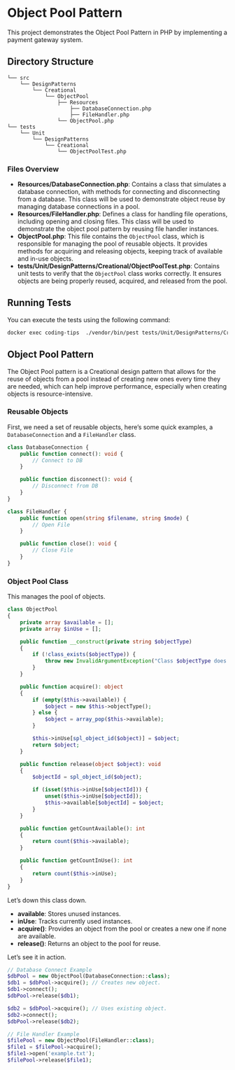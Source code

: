 # Object Pool Pattern
This project demonstrates the Object Pool Pattern in PHP by implementing a payment gateway system.

## Directory Structure
```
└── src  
    └── DesignPatterns  
        └── Creational   
            └── ObjectPool  
                ├── Resources
                    ├── DatabaseConnection.php   
                    ├── FileHandler.php   
                └── ObjectPool.php
└── tests  
    └── Unit  
        └── DesignPatterns  
            └── Creational  
                └── ObjectPoolTest.php  
```

### Files Overview
- **Resources/DatabaseConnection.php**: Contains a class that simulates a database connection, with methods for connecting and disconnecting from a database. This class will be used to demonstrate object reuse by managing database connections in a pool.
- **Resources/FileHandler.php**: Defines a class for handling file operations, including opening and closing files. This class will be used to demonstrate the object pool pattern by reusing file handler instances.
- **ObjectPool.php**: This file contains the `ObjectPool` class, which is responsible for managing the pool of reusable objects. It provides methods for acquiring and releasing objects, keeping track of available and in-use objects.
- **tests/Unit/DesignPatterns/Creational/ObjectPoolTest.php**: Contains unit tests to verify that the `ObjectPool` class works correctly. It ensures objects are being properly reused, acquired, and released from the pool.

## Running Tests
You can execute the tests using the following command:

```bash
docker exec coding-tips  ./vendor/bin/pest tests/Unit/DesignPatterns/Creational/ObjectPoolTest.php 
```

## Object Pool Pattern
The Object Pool pattern is a Creational design pattern that allows for the reuse of objects from a pool instead of creating new ones every time they are needed, which can help improve performance, especially when creating objects is resource-intensive.

### Reusable Objects
First, we need a set of reusable objects, here’s some quick examples, a `DatabaseConnection` and a `FileHandler` class.

```php
class DatabaseConnection {
    public function connect(): void {
        // Connect to DB
    }

    public function disconnect(): void {
        // Disconnect from DB
    }
}

class FileHandler {
    public function open(string $filename, string $mode) {
        // Open File
    }

    public function close(): void {
        // Close File
    }
}
```

### Object Pool Class
This manages the pool of objects.

```php
class ObjectPool
{
    private array $available = [];
    private array $inUse = [];

    public function __construct(private string $objectType)
    {
        if (!class_exists($objectType)) {
            throw new InvalidArgumentException("Class $objectType does not exist.");
        }
    }

    public function acquire(): object
    {
        if (empty($this->available)) {
            $object = new $this->objectType();
        } else {
            $object = array_pop($this->available);
        }

        $this->inUse[spl_object_id($object)] = $object;
        return $object;
    }

    public function release(object $object): void
    {
        $objectId = spl_object_id($object);

        if (isset($this->inUse[$objectId])) {
            unset($this->inUse[$objectId]);
            $this->available[$objectId] = $object;
        }
    }

    public function getCountAvailable(): int
    {
        return count($this->available);
    }

    public function getCountInUse(): int
    {
        return count($this->inUse);
    }
}
```

Let’s down this class down.

- **available**: Stores unused instances.
- **inUse**: Tracks currently used instances.
- **acquire()**: Provides an object from the pool or creates a new one if none are available.
- **release()**: Returns an object to the pool for reuse.

Let’s see it in action.

```php
// Database Connect Example
$dbPool = new ObjectPool(DatabaseConnection::class);
$db1 = $dbPool->acquire(); // Creates new object.
$db1->connect();
$dbPool->release($db1);

$db2 = $dbPool->acquire(); // Uses existing object.
$db2->connect();
$dbPool->release($db2);

// File Handler Example
$filePool = new ObjectPool(FileHandler::class);
$file1 = $filePool->acquire();
$file1->open('example.txt');
$filePool->release($file1);
```
